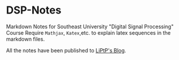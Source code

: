 # DSP-Notes
Markdown Notes for Southeast University "Digital Signal Processing" Course
Require `Mathjax`, `Katex`,etc. to explain latex sequences in the markdown files.

All the notes have been published to [LiPtP's Blog](https://liptp0000.github.io).
